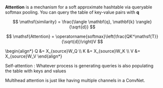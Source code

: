 **Attention** is a mechanism for a soft approximate hashtable via queryable softmax pooling. You can query the table of key-value pairs with $\mathbf{q}$

$$
\mathsf{similarity} = \frac{\langle \mathbf{q}, \mathbf{k} \rangle}{\sqrt{d}}
$$

$$
\mathsf{Attention} = \operatorname{softmax}\left(\frac{QK^\mathsf{T}}{\sqrt{d}}\right)V
$$

\begin{align\*}
Q &= X_{source}W_Q \\\\
K &= X_{source}W_K \\\\
V &= X_{source}W_V
\end{align\*}

Self-attention
: Whatever process is generating queries is also populating the table with keys and values


Multihead attention is just like having multiple channels in a ConvNet.